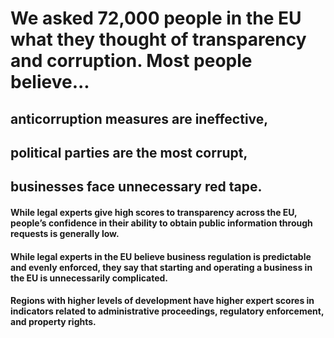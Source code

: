 # We asked 72,000 people in the EU what they thought of transparency and corruption. Most people believe...

## anticorruption measures are ineffective,

## political parties are the most corrupt,

## businesses face unnecessary red tape.

#### While legal experts give high scores to transparency across the EU, people’s confidence in their ability to obtain public information through requests is generally low.

#### While legal experts in the EU believe business regulation is predictable and evenly enforced, they say that starting and operating a business in the EU is unnecessarily complicated.

#### Regions with higher levels of development have higher expert scores in indicators related to administrative proceedings, regulatory enforcement, and property rights. 

